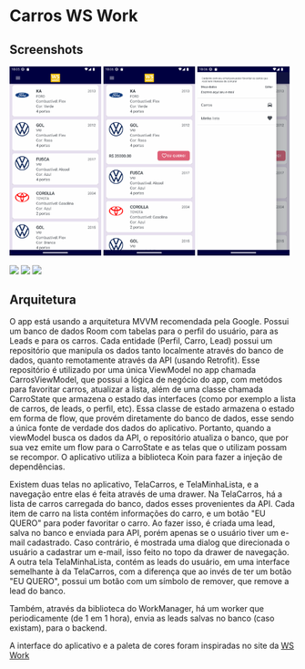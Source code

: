# Carros WS Work

## Screenshots
<p float="left">
  <img src="https://github.com/joaopegoraro/Carros-WS-Work/blob/master/screenshots/screenshot1.png" width="32%" />
  <img src="https://github.com/joaopegoraro/Carros-WS-Work/blob/master/screenshots/screenshot2.png" width="32%" />
  <img src="https://github.com/joaopegoraro/Carros-WS-Work/blob/master/screenshots/screenshot3.png" width="32%" />
</p>
<p float="left">
  <img src="https://github.com/joaopegoraro/Carros-WS-Work/blob/master/screenshots/screenshot4.jpeg" width="32%" />
  <img src="https://github.com/joaopegoraro/Carros-WS-Work/blob/master/screenshots/screenshot5.jpeg" width="32%" />
  <img src="https://github.com/joaopegoraro/Carros-WS-Work/blob/master/screenshots/screenshot6.jpeg" width="32%" />
</p>

## Arquitetura

O app está usando a arquitetura MVVM recomendada pela Google. 
Possui um banco de dados Room com tabelas para o perfil do usuário, para as Leads e para os carros. Cada entidade (Perfil, Carro, Lead) possui um 
repositório que manipula os dados tanto localmente através do banco de dados, quanto remotamente através da API (usando Retrofit). Esse repositório é 
utilizado por uma única ViewModel no app chamada CarrosViewModel, que possui a lógica de negócio do app, com metódos para favoritar carros, 
atualizar a lista, além de uma classe chamada CarroState que armazena o estado das interfaces (como por exemplo a lista de carros, 
de leads, o perfil, etc). Essa classe de estado armazena o estado em forma de flow, que provém diretamente do banco de dados, 
esse sendo a única fonte de verdade dos dados do aplicativo. Portanto, quando a viewModel busca os dados da API, o repositório atualiza o banco, 
que por sua vez emite um flow para o CarroState e as telas que o utilizam possam se recompor. O aplicativo utiliza a biblioteca Koin para fazer a injeção 
de dependências.

Existem duas telas no aplicativo, TelaCarros, e TelaMinhaLista, e a navegação entre elas é feita através de uma drawer.
Na TelaCarros, há a lista de carros carregada do banco, dados esses provenientes da API. Cada item de carro na lista 
contém informações do carro, e um botão "EU QUERO" para poder favoritar o carro. Ao fazer isso, é criada uma lead, salva no banco e enviada para API, 
porém apenas se o usuário tiver um e-mail cadastrado. Caso contrário, é mostrada uma dialog que direcionada o usuário a cadastrar um e-mail, isso feito 
no topo da drawer de navegação.
A outra tela TelaMinhaLista, contém as leads do usuário, em uma interface semelhante à da TelaCarros, com a diferença que ao invés de ter um botão 
"EU QUERO", possui um botão com um símbolo de remover, que remove a lead do banco.

Também, através da biblioteca do WorkManager, há um worker que periodicamente (de 1 em 1 hora), envia as leads salvas no banco (caso existam), 
para o backend.

A interface do aplicativo e a paleta de cores foram inspiradas no site da [WS Work](https://www.wswork.com.br/)

